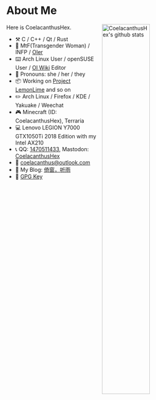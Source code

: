 # About Me

<img align="right" alt="CoelacanthusHex's github stats" width="50%" src="https://github-readme-stats.vercel.app/api?username=CoelacanthusHex&show_icons=true">

Here is CoelacanthusHex.

- :hammer_and_pick: C / C++ / Qt / Rust
- :adult: MtF(Transgender Woman) / INFP / [OIer](https://zh.wikipedia.org/zh/Category:OIer)
- :keyboard: Arch Linux User / openSUSE User / [OI Wiki](https://github.com/OI-wiki/OI-wiki) Editor
- :adult: Pronouns: she / her / they
- :package: Working on [Project LemonLime](https://github.com/Project-LemonLime/Project_LemonLime) and so on
- :pencil2: Arch Linux / Firefox / KDE / Yakuake / Weechat
- :video_game: Minecraft (ID: CoelacanthusHex), Terraria
- :computer: Lenovo LEGION Y7000 GTX1050Ti 2018 Edition with my Intel AX210
- :telephone_receiver: QQ: [1470511433](https://wpa.qq.com/msgrd?v=3&uin=1470511433), Mastodon: [CoelacanthusHex](https://hub.mtf.party/@coelacanthus)
- :email: coelacanthus@outlook.com
- :memo: My Blog: [倚窗，听雨](https://blog.coelacanthus.moe/)
- :key: [GPG Key](https://github.com/CoelacanthusHex/pub-key)


